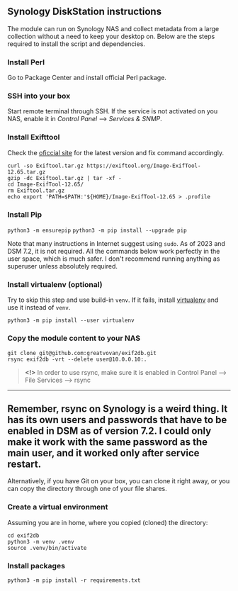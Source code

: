 ## Synology DiskStation instructions

The module can run on Synology NAS and collect metadata from
a large collection without a need to keep your desktop on. Below
are the steps required to install the script and dependencies.

### Install Perl

Go to Package Center and install official Perl package.

### SSH into your box

Start remote terminal through SSH. If the service is not activated
on you NAS, enable it in *Control Panel* --> *Services & SNMP*.

### Install Exifttool

Check the [oficcial site](https://exiftool.org/install.html#Unix)
for the latest version and fix command accordingly.

```commandline
curl -so Exiftool.tar.gz https://exiftool.org/Image-ExifTool-12.65.tar.gz
gzip -dc Exiftool.tar.gz | tar -xf -
cd Image-ExifTool-12.65/
rm Exiftool.tar.gz
echo export 'PATH=$PATH:'${HOME}/Image-ExifTool-12.65 > .profile
```

### Install Pip

`python3 -m ensurepip`
`python3 -m pip install --upgrade pip`

Note that many instructions in Internet suggest using `sudo`.
As of 2023 and DSM 7.2, it is not required. All the commands below
work perfectly in the user space, which is much safer. I don't
recommend running anything as superuser unless absolutely required.

### Install virtualenv (optional)

Try to skip this step and use build-in `venv`. If it fails, install
[virtualenv](https://virtualenv.pypa.io/en/latest/installation.html)
and use it instead of `venv`.

`python3 -m pip install --user virtualenv`

### Copy the module content to your NAS

```commandline
git clone git@github.com:greatvovan/exif2db.git
rsync exif2db -vrt --delete user@10.0.0.10:.
```

> **<!>** In order to use rsync, make sure it is enabled in
Control Panel --> File Services --> rsync

---
Remember, rsync on Synology is a weird thing. It has its own users
and passwords that have to be enabled in DSM as of version 7.2.
I could only make it work with the same password as the main user,
and it worked only after service restart.
---

Alternatively, if you have Git on your box, you can clone it
right away, or you can copy the directory through one of your
file shares.

### Create a virtual environment

Assuming you are in home, where you copied (cloned) the directory:

```commandline
cd exif2db
python3 -m venv .venv
source .venv/bin/activate
```

### Install packages

`python3 -m pip install -r requirements.txt`
